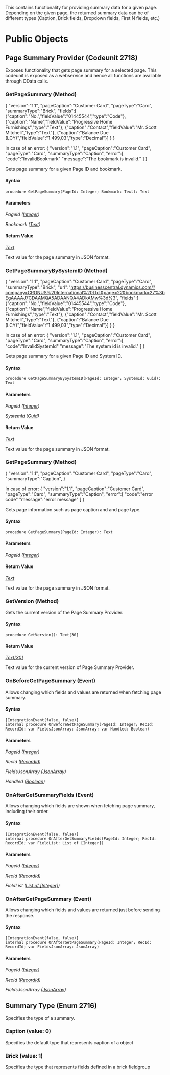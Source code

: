 This contains functionality for providing summary data for a given page. Depending on the given page, the returned summary data can be of different types (Caption, Brick fields, Dropdown fields, First N fields, etc.)
# Public Objects
## Page Summary Provider (Codeunit 2718)

 Exposes functionality that gets page summary for a selected page.
 This codeunit is exposed as a webservice and hence all functions are available through OData calls.
 

### GetPageSummary (Method) <a name="GetPageSummary"></a> 

 {
   "version":"1.1",
   "pageCaption":"Customer Card",
   "pageType":"Card",
   "summaryType":"Brick",
   "fields":[
      {"caption":"No.","fieldValue":"01445544","type":"Code"},
      {"caption":"Name","fieldValue":"Progressive Home Furnishings","type":"Text"},
      {"caption":"Contact","fieldValue":"Mr. Scott Mitchell","type":"Text"},
      {"caption":"Balance Due (LCY)","fieldValue":"1.499,03","type":"Decimal"}]
   }
 }

 In case of an error:
 {
   "version":"1.1",
   "pageCaption":"Customer Card",
   "pageType":"Card",
   "summaryType":"Caption",
   "error":[
     "code":"InvalidBookmark"
     "message":"The bookmark is invalid."
   ]
 }
 


 Gets page summary for a given Page ID and bookmark.
 

#### Syntax
```
procedure GetPageSummary(PageId: Integer; Bookmark: Text): Text
```
#### Parameters
*PageId ([Integer](https://docs.microsoft.com/en-us/dynamics365/business-central/dev-itpro/developer/methods-auto/integer/integer-data-type))* 



*Bookmark ([Text](https://docs.microsoft.com/en-us/dynamics365/business-central/dev-itpro/developer/methods-auto/text/text-data-type))* 



#### Return Value
*[Text](https://docs.microsoft.com/en-us/dynamics365/business-central/dev-itpro/developer/methods-auto/text/text-data-type)*

Text value for the page summary in JSON format.
### GetPageSummaryBySystemID (Method) <a name="GetPageSummaryBySystemID"></a> 

 {
   "version":"1.1",
   "pageCaption":"Customer Card",
   "pageType":"Card",
   "summaryType":"Brick",
   "url":"https://businesscentral.dynamics.com/?company=CRONUS%20International%20Ltd.&page=22&bookmark=27%3bEgAAAAJ7CDAAMQA5ADAANQA4ADkAMw%3d%3",
   "fields":[
      {"caption":"No.","fieldValue":"01445544","type":"Code"},
      {"caption":"Name","fieldValue":"Progressive Home Furnishings","type":"Text"},
      {"caption":"Contact","fieldValue":"Mr. Scott Mitchell","type":"Text"},
      {"caption":"Balance Due (LCY)","fieldValue":"1.499,03","type":"Decimal"}]
   }
 }

 In case of an error:
 {
   "version":"1.1",
   "pageCaption":"Customer Card",
   "pageType":"Card",
   "summaryType":"Caption",
   "error":[
     "code":"InvalidSystemId"
     "message":"The system id is invalid."
   ]
 }
 


 Gets page summary for a given Page ID and System ID.
 

#### Syntax
```
procedure GetPageSummaryBySystemID(PageId: Integer; SystemId: Guid): Text
```
#### Parameters
*PageId ([Integer](https://docs.microsoft.com/en-us/dynamics365/business-central/dev-itpro/developer/methods-auto/integer/integer-data-type))* 



*SystemId ([Guid](https://docs.microsoft.com/en-us/dynamics365/business-central/dev-itpro/developer/methods-auto/guid/guid-data-type))* 



#### Return Value
*[Text](https://docs.microsoft.com/en-us/dynamics365/business-central/dev-itpro/developer/methods-auto/text/text-data-type)*

Text value for the page summary in JSON format.
### GetPageSummary (Method) <a name="GetPageSummary"></a> 

 {
   "version":"1.1",
   "pageCaption":"Customer Card",
   "pageType":"Card",
   "summaryType":"Caption",
 }

 In case of error:
 {
   "version":"1.1",
   "pageCaption":"Customer Card",
   "pageType":"Card",
   "summaryType":"Caption",
   "error":[
     "code":"error code"
     "message":"error message"
   ]
 }
 


 Gets page information such as page caption and and page type.
 

#### Syntax
```
procedure GetPageSummary(PageId: Integer): Text
```
#### Parameters
*PageId ([Integer](https://docs.microsoft.com/en-us/dynamics365/business-central/dev-itpro/developer/methods-auto/integer/integer-data-type))* 



#### Return Value
*[Text](https://docs.microsoft.com/en-us/dynamics365/business-central/dev-itpro/developer/methods-auto/text/text-data-type)*

Text value for the page summary in JSON format.
### GetVersion (Method) <a name="GetVersion"></a> 

 Gets the current version of the Page Summary Provider.
 

#### Syntax
```
procedure GetVersion(): Text[30]
```
#### Return Value
*[Text[30]](https://docs.microsoft.com/en-us/dynamics365/business-central/dev-itpro/developer/methods-auto/text/text-data-type)*

Text value for the current version of Page Summary Provider.
### OnBeforeGetPageSummary (Event) <a name="OnBeforeGetPageSummary"></a> 

 Allows changing which fields and values are returned when fetching page summary.
 

#### Syntax
```
[IntegrationEvent(false, false)]
internal procedure OnBeforeGetPageSummary(PageId: Integer; RecId: RecordId; var FieldsJsonArray: JsonArray; var Handled: Boolean)
```
#### Parameters
*PageId ([Integer](https://docs.microsoft.com/en-us/dynamics365/business-central/dev-itpro/developer/methods-auto/integer/integer-data-type))* 



*RecId ([RecordId](https://docs.microsoft.com/en-us/dynamics365/business-central/dev-itpro/developer/methods-auto/recordid/recordid-data-type))* 



*FieldsJsonArray ([JsonArray]())* 



*Handled ([Boolean](https://docs.microsoft.com/en-us/dynamics365/business-central/dev-itpro/developer/methods-auto/boolean/boolean-data-type))* 



### OnAfterGetSummaryFields (Event) <a name="OnAfterGetSummaryFields"></a> 

 Allows changing which fields are shown when fetching page summary, including their order.
 

#### Syntax
```
[IntegrationEvent(false, false)]
internal procedure OnAfterGetSummaryFields(PageId: Integer; RecId: RecordId; var FieldList: List of [Integer])
```
#### Parameters
*PageId ([Integer](https://docs.microsoft.com/en-us/dynamics365/business-central/dev-itpro/developer/methods-auto/integer/integer-data-type))* 



*RecId ([RecordId](https://docs.microsoft.com/en-us/dynamics365/business-central/dev-itpro/developer/methods-auto/recordid/recordid-data-type))* 



*FieldList ([List of [Integer]]())* 



### OnAfterGetPageSummary (Event) <a name="OnAfterGetPageSummary"></a> 

 Allows changing which fields and values are returned just before sending the response.
 

#### Syntax
```
[IntegrationEvent(false, false)]
internal procedure OnAfterGetPageSummary(PageId: Integer; RecId: RecordId; var FieldsJsonArray: JsonArray)
```
#### Parameters
*PageId ([Integer](https://docs.microsoft.com/en-us/dynamics365/business-central/dev-itpro/developer/methods-auto/integer/integer-data-type))* 



*RecId ([RecordId](https://docs.microsoft.com/en-us/dynamics365/business-central/dev-itpro/developer/methods-auto/recordid/recordid-data-type))* 



*FieldsJsonArray ([JsonArray]())* 




## Summary Type (Enum 2716)

 Specifies the type of a summary.
 

### Caption (value: 0)


 Specifies the default type that represents caption of a object
 

### Brick (value: 1)


 Specifies the type that represents fields defined in a brick fieldgroup
 

